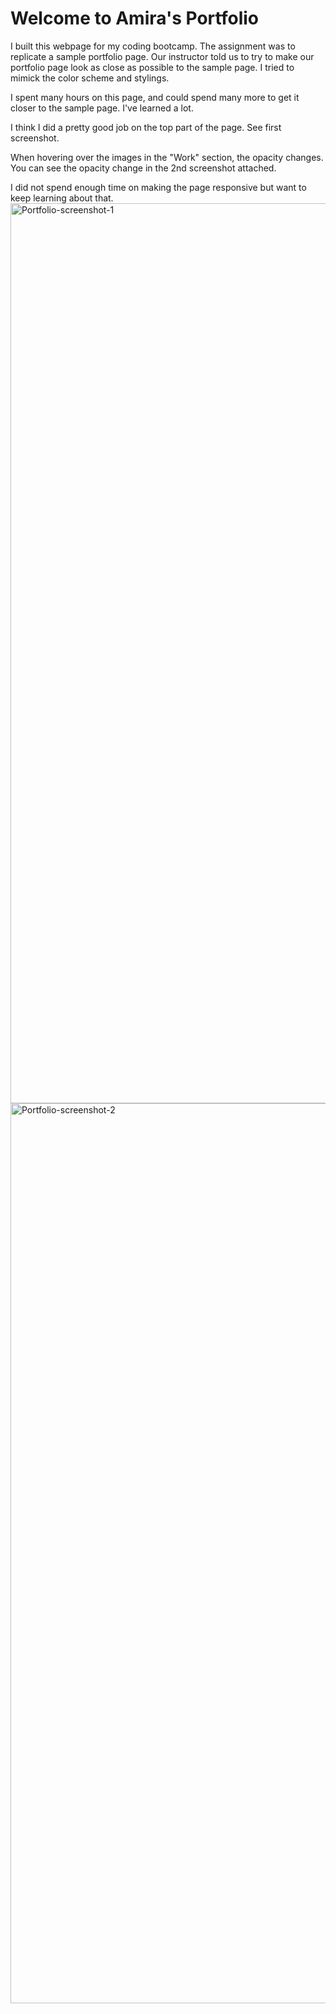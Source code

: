 # Welcome to Amira's Portfolio

I built this webpage for my coding bootcamp. The assignment was to replicate a sample portfolio page. Our instructor told us to try to make our portfolio page look as close as possible to the sample page. I tried to mimick the color scheme and stylings.

I spent many hours on this page, and could spend many more to get it closer to the sample page. I've learned a lot.

I think I did a pretty good job on the top part of the page. See first screenshot.

When hovering over the images in the "Work" section, the opacity changes. You can see the opacity change in the 2nd screenshot attached.

I did not spend enough time on making the page responsive but want to keep learning about that.<img width="1440" alt="Portfolio-screenshot-1" src="https://user-images.githubusercontent.com/80497167/115975928-8ac24c00-a52e-11eb-9176-c6851e562edd.png">
<img width="1440" alt="Portfolio-screenshot-2" src="https://user-images.githubusercontent.com/80497167/115975934-8f870000-a52e-11eb-93a4-c3135c0c1e19.png">
